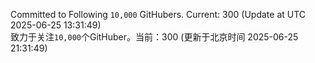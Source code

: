 Committed to Following `10,000` GitHubers. Current: <!-- FOLLOWING_COUNT -->300<!-- FOLLOWING_COUNT --> (Update at UTC <!-- LAST_UPDATED -->2025-06-25 13:31:49<!-- LAST_UPDATED -->)<br>
致力于关注`10,000`个GitHuber。当前：<!-- FOLLOWING_COUNT -->300<!-- FOLLOWING_COUNT --> (更新于北京时间 <!-- LAST_UPDATED_CST -->2025-06-25 21:31:49<!-- LAST_UPDATED_CST -->)

